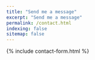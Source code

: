 ```yaml
---
title: "Send me a message"
excerpt: "Send me a message"
permalink: /contact.html
indexing: false
sitemap: false
---
```


{% include contact-form.html %}
